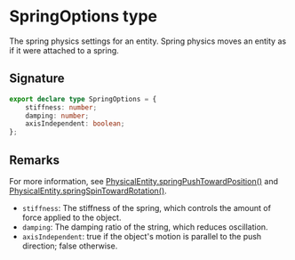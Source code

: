 # SpringOptions type

The spring physics settings for an entity. Spring physics moves an entity as if it were attached to a spring.

## Signature

```typescript
export declare type SpringOptions = {
    stiffness: number;
    damping: number;
    axisIndependent: boolean;
};
```

## Remarks

For more information, see [PhysicalEntity.springPushTowardPosition()](https://developers.meta.com/horizon-worlds/reference/2.0.0/core_physicalentity#springpushtowardposition) and [PhysicalEntity.springSpinTowardRotation()](https://developers.meta.com/horizon-worlds/reference/2.0.0/core_physicalentity#springspintowardrotation).

- `stiffness`: The stiffness of the spring, which controls the amount of force applied to the object.
- `damping`: The damping ratio of the string, which reduces oscillation.
- `axisIndependent`: true if the object's motion is parallel to the push direction; false otherwise.